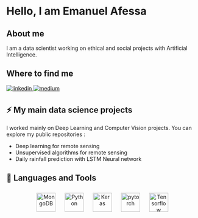 

# Hello, I am Emanuel Afessa


## About me
I am a data scientist working on ethical and social projects with Artificial Intelligence. 

## Where to find me 
<a href="https://fr.linkedin.com/in/emanuel-afessa-194a96162" target="_blank">
  <img src=https://img.shields.io/badge/linkedin-%231E77B5.svg?&style=for-the-badge&logo=linkedin&logoColor=white alt=linkedin style="margin-bottom: 5px;" />
</a>

<a href="https://medium.com/@emanuel.afessa" target="_blank">
  <img src=https://img.shields.io/badge/Medium-12100E?style=for-the-badge&logo=medium&logoColor=white alt=medium style="margin-bottom: 5px;" />
</a>


## ⚡ My main data science projects
I worked mainly on Deep Learning and Computer Vision projects. You can explore my public repositories :
* Deep learning for remote sensing
* Unsupervised algorithms for remote sensing
* Daily rainfall prediction with LSTM Neural network



## 🔧 Languages and Tools


<div align="center">  
<!---<img style="margin: 10px" src="https://www.mysql.com/common/logos/logo-mysql-170x115.png" alt="SQLite" height="50" /> --->
<img style="margin: 10px" src="https://profilinator.rishav.dev/skills-assets/mongodb-original-wordmark.svg" alt="MongoDB" height="50" />
<img style="margin: 10px" src="https://profilinator.rishav.dev/skills-assets/python-original.svg" alt="Python" height="50" />
<img style="margin: 10px" src="https://profilinator.rishav.dev/skills-assets/keras.png" alt="Keras" height="50" />  
<img style="margin: 10px" src="https://profilinator.rishav.dev/skills-assets/pytorch-icon.svg" alt="pytorch" height="50" />  
<img style="margin: 10px" src="https://upload.wikimedia.org/wikipedia/commons/thumb/2/2d/Tensorflow_logo.svg/langfr-440px-Tensorflow_logo.svg.png" alt="Tensorflow" height="50" />  

  
 
</div>




